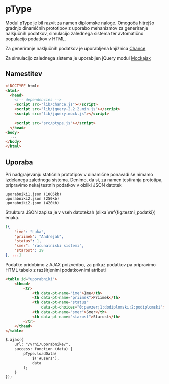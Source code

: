 # pType #

Modul pType je bil razvit za namen diplomske naloge. Omogoča hitrejšo gradnjo dinamičnih prototipov z uporabo mehanizmov za generiranje nalkjučnih podatkov, simulacijo zalednega sistema ter avtomatično populacijo podatkov v HTML.

Za generiranje naključnih podatkov je uporabljena knjižnica [Chance](http://chancejs.com)

Za simulacijo zalednega sistema je uporabljen jQuery modul [Mockajax](https://github.com/jakerella/jquery-mockjax)

## Namestitev ##

```html
<!DOCTYPE html>
<html>
  <head>
    <!-- dependencies -->
    <script src="lib/chance.js"></script>
    <script src="lib/jquery-2.2.2.min.js"></script>
    <script src="lib/jquery.mock.js"></script>
    
    <script src="src/ptype.js"></script>
  </head>
<body>
  ...
</body>
</html>
```

## Uporaba ##

Pri nadgrajevanju statičnih prototipov v dinamične ponavadi še nimamo izdelanega zalednega sistema. Denimo, da si, za namen testiranja prototipa, pripravimo nekaj testnih podatkov v obliki JSON datotek

```
uporabniki1.json (1005kb)
uporabniki2.json (250kb)
uporabniki2.json (420kb)
```

Struktura JSON zapisa je v vseh datotekah (slika \ref{fig:testni_podatki}) enaka.

```json
[{
	"ime": "Luka",	
	"priimek": "Andrejak",
	"status": 1,
	"smer": "racunalniski sistemi",
	"starost": 29
}, ...]
```

Podatke pridobimo z AJAX poizvedbo, za prikaz podatkov pa pripravimo HTML tabelo z razširjenimi podatkovnimi atributi

```html
<table id="uporabniki">
	<thead>
		<tr>
			<th data-pt-name="ime">Ime</th>
			<th data-pt-name="priimek">Priimek</th>
			<th data-pt-name="status" 
				data-pt-choices="0:pavzer;1:dodiplomski;2:podiplomski">Status</th>
			<th data-pt-name="smer">Smer</th>
			<th data-pt-name="starost">Starost</th>
		</tr>	
	</thead>	
</table>

$.ajax({
	url: "/vrni/uporabnike/",
	success: function (data) {
		pType.loadData(
			$('#users'), 
			data			
		);
	}
});
```


